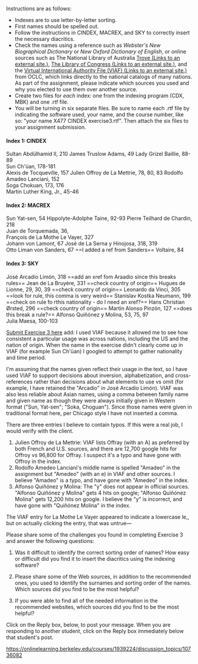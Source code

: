 Instructions are as follows:

-   Indexes are to use letter-by-letter sorting.
-   First names should be spelled out.
-   Follow the instructions in CINDEX, MACREX, and SKY to correctly insert the necessary diacritics.
-   Check the names using a reference such as _Webster's New Biographical Dictionary_ or _New Oxford Dictionary of English_, or online sources such as The National Library of Australia [Trove (Links to an external site.)](http://trove.nla.gov.au/), [The Library of Congress (Links to an external site.)](http://www.loc.gov/), and the [Virtual International Authority File (VIAF) (Links to an external site.)](http://viaf.org/) from OCLC, which links directly to the national catalogs of many nations. As part of the assignment, please indicate which sources you used and why you elected to use them over another source.
-   Create two files for _each_ index: one from the indexing program (CDX, MBK) and one .rtf file.
-   You will be turning in six separate files. Be sure to name each .rtf file by indicating the software used, your name, and the course number, like so: "your name X477 CINDEX exercise3.rtf". Then attach the six files to your assignment submission.

#### Index 1: CINDEX

Sultan Abdülhamid II, 210
James Truslow Adams, 49 
Lady Grizel Baillie, 88-89  
Sun Ch'üan, 178-181  
Alexis de Tocqueville, 157
Julien Offroy de La Mettrie, 78, 80, 83
Rodolfo Amadeo Lanciani, 152  
Soga Chokuan, 173, 176  
Martin Luther King, Jr., 45-46

#### Index 2: MACREX

Sun Yat-sen, 54 
Hippolyte-Adolphe Taine, 92-93 
Pierre Teilhard de Chardin, 218  
Juan de Torquemada, 36,  
François de La Mothe Le Vayer, 327  
Johann von Lamont, 67 
José de La Serna y Hinojosa, 318, 319  
Otto Liman von Sanders, 67  ==I added a ref from Sanders==
Voltaire, 84

#### Index 3: SKY

José Arcadio Limón, 318  ==add an xref fom Araadio since this breaks rules==
Jean de La Bruyère, 331  ==check country of origin==
Hugues de Lionne, 29, 30, 39  ==check country of origin==
Leonardo da Vinci, 305  ==look for rule, this comma is very weird==
Stanislav Kostka Neumann, 199  ==check on rule fo rthis nationality - do I need an xref?==
Hans Christian Ørsted, 296  ==check country of origin==
Martín Alonso Pinzón, 127  ==does this break a rule?==
Alfonso Quiñónez y Molina, 53, 75, 97  
Julia Maesa, 100-103

[Submit Exercise 3 here](https://onlinelearning.berkeley.edu/courses/1939224/assignments/26460020 "Indexing Exercise 3")
add:
I used VIAF because it allowed me to see how consistent a particular usage was across nations, including the US and the nation of origin. When the name in the exercise didn't clearly come up in VIAF (for example Sun Ch'üan) I googled to attempt to gather nationality and time period.  

I'm assuming that the names given reflect their usage in the text, so I have used VIAF to support decisions about inversion, alphabetization, and cross-references rather than decisions about what elements to use vs omit (for example, I have retained the "Arcadio" in José Arcadio Limón). VIAF was also less reliable about Asian names, using a comma between family name and given name as though they were always initially given in Western format ("Sun, Yat-sen"; "Soka, Choguan"). Since those names were given in traditional format here, per Chicago style I have not inserted a comma. 

There are three entries I believe to contain typos. If this were a real job, I would verify with the client.  
1. Julien Offroy de La Mettrie: VIAF lists Offray (with an A) as preferred by both French and U.S. sources, and there are 12,700 google hits for Offroy vs 96,800 for Offray. I suspect it's a typo and have gone with Offroy in the index. 
2. Rodolfo Amedeo Lanciani's middle name is spelled "Amadeo" in the assignment but "Amedeo" (with an e) in VIAF and other sources. I believe "Amadeo" is a typo, and have gone with "Amedeo" in the index.
4. Alfonso Quiñónez y Molina: The "y" does not appear in official sources. "Alfonso Quiñónez y Molina" gets 4 hits on google; "Alfonso Quiñónez Molina" gets 12,200 hits on google. I believe the "y" is  incorrect, and have gone with "Quiñónez Molina" in the index. 



The VIAF entry for La Mothe Le Vayer appeared to indicate a lowercase le,, but on actually clicking the entry, that was untrue—



Please share some of the challenges you found in completing Exercise 3 and answer the following questions:

1.  Was it difficult to identify the correct sorting order of names? How easy or difficult did you find it to insert the diacritics using the indexing software?

2.  Please share some of the Web sources, in addition to the recommended ones, you used to identify the surnames and sorting order of the names. Which sources did you find to be the most helpful?
3.  If you were able to find all of the needed information in the recommended websites, which sources did you find to be the most helpful?

Click on the Reply box, below, to post your message. When you are responding to another student, click on the Reply box immediately below that student's post.

https://onlinelearning.berkeley.edu/courses/1939224/discussion_topics/10736082